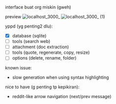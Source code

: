 interface buat org miskin (gweh)

preview
![localhost_3000_](https://github.com/user-attachments/assets/a116f4f2-2d0e-4972-952e-b1cae053eb0c)
![localhost_3000_ (1)](https://github.com/user-attachments/assets/7737dfe5-cf1b-4572-91e5-993f2492bfaf)

yppd (yg penting2 dlu):

- [x] database (sqlite)
- [ ] tools (search web)
- [ ] attachment (doc extraction)
- [ ] tools (quote, regenerate, copy, resize)
- [ ] options (delete, rename, folder)

known issue:

- slow generation when using syntax highlighting

nice to have (g penting tp kepikiran):

- reddit-like arrow navigation (next/prev message)
